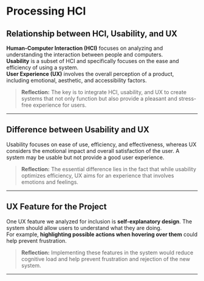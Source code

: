 # Processing HCI  

## Relationship between HCI, Usability, and UX  

**Human-Computer Interaction (HCI)** focuses on analyzing and understanding the interaction between people and computers.  
**Usability** is a subset of HCI and specifically focuses on the ease and efficiency of using a system.  
**User Experience (UX)** involves the overall perception of a product, including emotional, aesthetic, and accessibility factors.  

> **Reflection:** The key is to integrate HCI, usability, and UX to create systems that not only function but also provide a pleasant and stress-free experience for users.  

---

## Difference between Usability and UX  

Usability focuses on ease of use, efficiency, and effectiveness, whereas UX considers the emotional impact and overall satisfaction of the user. A system may be usable but not provide a good user experience.  

> **Reflection:** The essential difference lies in the fact that while usability optimizes efficiency, UX aims for an experience that involves emotions and feelings.  

---

## UX Feature for the Project  

One UX feature we analyzed for inclusion is **self-explanatory design**. The system should allow users to understand what they are doing.  
For example, **highlighting possible actions when hovering over them** could help prevent frustration.  

> **Reflection:** Implementing these features in the system would reduce cognitive load and help prevent frustration and rejection of the new system.  

---

